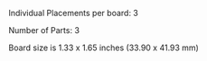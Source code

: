 Individual Placements per board: 3

Number of Parts: 3


Board size is 1.33 x 1.65 inches (33.90 x 41.93 mm)

